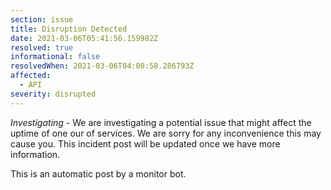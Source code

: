 ```yaml
---
section: issue
title: Disruption Detected
date: 2021-03-06T05:41:56.159982Z
resolved: true
informational: false
resolvedWhen: 2021-03-06T04:00:58.286793Z
affected:
  - API
severity: disrupted
---
```

*Investigating* - We are investigating a potential issue that might affect the uptime of one our of services. We are sorry for any inconvenience this may cause you. This incident post will be updated once we have more information.

This is an automatic post by a monitor bot.
        